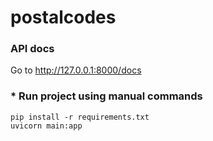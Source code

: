 # postalcodes





### API docs

Go to <a href="http://127.0.0.1:8000/docs" class="external-link" target="_blank"> http://127.0.0.1:8000/docs </a>
 
### * Run project using manual commands
```
pip install -r requirements.txt
uvicorn main:app
```